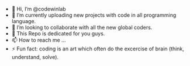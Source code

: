 - 👋 Hi, I’m @codewinlab
- 🌱 I’m currently uploading new projects with code in all programming language.
- 💞️ I’m looking to collaborate with all the new global coders.
- 👀 This Repo is dedicated for you guys.
- 📫 How to reach me ...
- ⚡ Fun fact: coding is an art which often do the excercise of brain (think, understand, solve).

<!---
codewinlab/codewinlab is a ✨ special ✨ repository because its `README.md` (this file) appears on your GitHub profile.
You can click the Preview link to take a look at your changes.
--->
